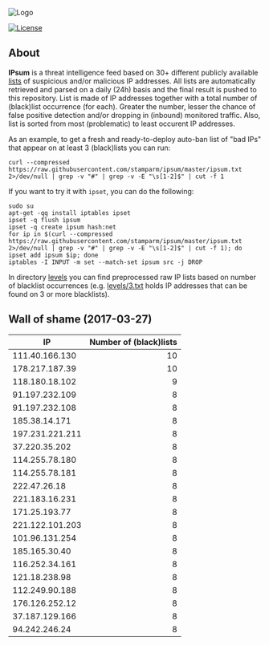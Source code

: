 ![Logo](logo.png)

[![License](https://img.shields.io/badge/license-Public_domain-red.svg)](https://wiki.creativecommons.org/wiki/Public_domain)

About
----

**IPsum** is a threat intelligence feed based on 30+ different publicly available [lists](https://github.com/stamparm/maltrail) of suspicious and/or malicious IP addresses. All lists are automatically retrieved and parsed on a daily (24h) basis and the final result is pushed to this repository. List is made of IP addresses together with a total number of (black)list occurrence (for each). Greater the number, lesser the chance of false positive detection and/or dropping in (inbound) monitored traffic. Also, list is sorted from most (problematic) to least occurent IP addresses.

As an example, to get a fresh and ready-to-deploy auto-ban list of "bad IPs" that appear on at least 3 (black)lists you can run:

```
curl --compressed https://raw.githubusercontent.com/stamparm/ipsum/master/ipsum.txt 2>/dev/null | grep -v "#" | grep -v -E "\s[1-2]$" | cut -f 1
```

If you want to try it with `ipset`, you can do the following:

```
sudo su
apt-get -qq install iptables ipset
ipset -q flush ipsum
ipset -q create ipsum hash:net
for ip in $(curl --compressed https://raw.githubusercontent.com/stamparm/ipsum/master/ipsum.txt 2>/dev/null | grep -v "#" | grep -v -E "\s[1-2]$" | cut -f 1); do ipset add ipsum $ip; done
iptables -I INPUT -m set --match-set ipsum src -j DROP
```

In directory [levels](levels) you can find preprocessed raw IP lists based on number of blacklist occurrences (e.g. [levels/3.txt](levels/3.txt) holds IP addresses that can be found on 3 or more blacklists).

Wall of shame (2017-03-27)
----

|IP|Number of (black)lists|
|---|--:|
111.40.166.130|10
178.217.187.39|10
118.180.18.102|9
91.197.232.109|8
91.197.232.108|8
185.38.14.171|8
197.231.221.211|8
37.220.35.202|8
114.255.78.180|8
114.255.78.181|8
222.47.26.18|8
221.183.16.231|8
171.25.193.77|8
221.122.101.203|8
101.96.131.254|8
185.165.30.40|8
116.252.34.161|8
121.18.238.98|8
112.249.90.188|8
176.126.252.12|8
37.187.129.166|8
94.242.246.24|8
